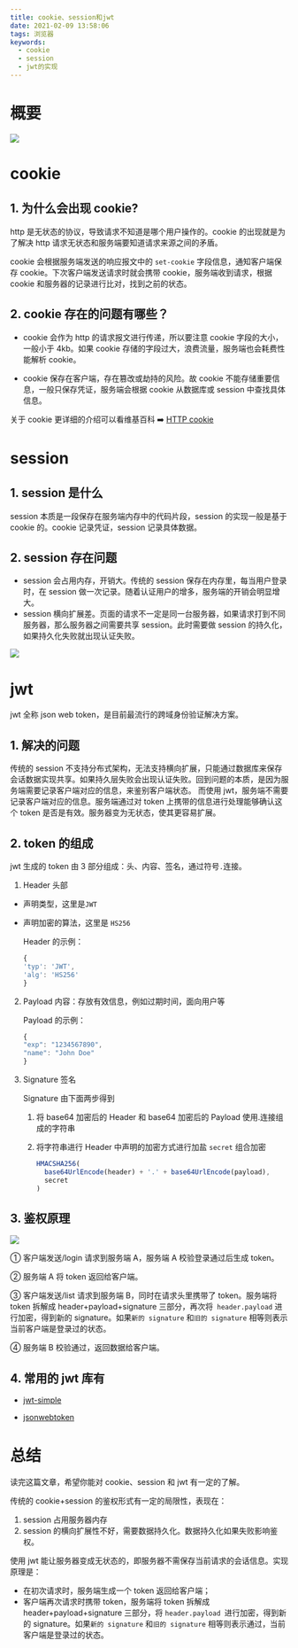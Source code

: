 ```yaml
---
title: cookie、session和jwt
date: 2021-02-09 13:58:06
tags: 浏览器
keywords:
  - cookie
  - session
  - jwt的实现
---
```


# 概要

![](https://p1-juejin.byteimg.com/tos-cn-i-k3u1fbpfcp/0ee0f3f7310542f6bace07526605f510~tplv-k3u1fbpfcp-watermark.image)

# cookie

## 1. 为什么会出现 cookie?

http 是无状态的协议，导致请求不知道是哪个用户操作的。cookie 的出现就是为了解决 http 请求无状态和服务端要知道请求来源之间的矛盾。

cookie 会根据服务端发送的响应报文中的 `set-cookie` 字段信息，通知客户端保存 cookie。下次客户端发送请求时就会携带 cookie，服务端收到请求，根据 cookie 和服务器的记录进行比对，找到之前的状态。

<!-- more -->

## 2. cookie 存在的问题有哪些？

- cookie 会作为 http 的请求报文进行传递，所以要注意 cookie 字段的大小，一般小于 4kb。如果 cookie 存储的字段过大，浪费流量，服务端也会耗费性能解析 cookie。

- cookie 保存在客户端，存在篡改或劫持的风险。故 cookie 不能存储重要信息，一般只保存凭证，服务端会根据 cookie 从数据库或 session 中查找具体信息。

关于 cookie 更详细的介绍可以看维基百科 ➡️ [HTTP cookie](https://en.wikipedia.org/wiki/HTTP_cookie)

# session

## 1. session 是什么

session 本质是一段保存在服务端内存中的代码片段，session 的实现一般是基于 cookie 的。cookie 记录凭证，session 记录具体数据。

## 2. session 存在问题

- session 会占用内存，开销大。传统的 session 保存在内存里，每当用户登录时，在 session 做一次记录。随着认证用户的增多，服务端的开销会明显增大。
- session 横向扩展差。页面的请求不一定是同一台服务器，如果请求打到不同服务器，那么服务器之间需要共享 session。此时需要做 session 的持久化，如果持久化失败就出现认证失败。

![](https://p1-juejin.byteimg.com/tos-cn-i-k3u1fbpfcp/a4fbf18972344e079ba04a5648b3a63b~tplv-k3u1fbpfcp-watermark.image)

# jwt

jwt 全称 json web token，是目前最流行的跨域身份验证解决方案。

## 1. 解决的问题

传统的 session 不支持分布式架构，无法支持横向扩展，只能通过数据库来保存会话数据实现共享。如果持久层失败会出现认证失败。回到问题的本质，是因为服务端需要记录客户端对应的信息，来鉴别客户端状态。
而使用 jwt，服务端不需要记录客户端对应的信息。服务端通过对 token 上携带的信息进行处理能够确认这个 token 是否是有效。服务器变为无状态，使其更容易扩展。

## 2. token 的组成

jwt 生成的 token 由 3 部分组成：头、内容、签名，通过符号`.`连接。

1. Header 头部

- 声明类型，这里是`JWT`

- 声明加密的算法，这里是 `HS256`

  Header 的示例：

  ```js
  {
  'typ': 'JWT',
  'alg': 'HS256'
  }
  ```

2. Payload 内容：存放有效信息，例如过期时间，面向用户等

   Payload 的示例：

   ```js
   {
   "exp": "1234567890",
   "name": "John Doe"
   }
   ```

3. Signature 签名

   Signature 由下面两步得到

   1. 将 base64 加密后的 Header 和 base64 加密后的 Payload 使用.连接组成的字符串

   2. 将字符串进行 Header 中声明的加密方式进行加盐 `secret` 组合加密

      ```js
      HMACSHA256(
        base64UrlEncode(header) + '.' + base64UrlEncode(payload),
        secret
      )
      ```

## 3. 鉴权原理

![](https://p3-juejin.byteimg.com/tos-cn-i-k3u1fbpfcp/64f115797dad43a7bc92a114442c2694~tplv-k3u1fbpfcp-watermark.image)

① 客户端发送/login 请求到服务端 A，服务端 A 校验登录通过后生成 token。

② 服务端 A 将 token 返回给客户端。

③ 客户端发送/list 请求到服务端 B，同时在请求头里携带了 token。服务端将 token 拆解成 header+payload+signature 三部分，再次将` header.payload` 进行加密，得到新的 signature。如果`新的 signature` 和`旧的 signature` 相等则表示当前客户端是登录过的状态。

④ 服务端 B 校验通过，返回数据给客户端。

## 4. 常用的 jwt 库有

- [jwt-simple](https://www.npmjs.com/package/jwt-simple)

- [jsonwebtoken](https://www.npmjs.com/package/jsonwebtoken)

# 总结

读完这篇文章，希望你能对 cookie、session 和 jwt 有一定的了解。

传统的 cookie+session 的鉴权形式有一定的局限性，表现在：

1. session 占用服务器内存
2. session 的横向扩展性不好，需要数据持久化。数据持久化如果失败影响鉴权。

使用 jwt 能让服务器变成无状态的，即服务器不需保存当前请求的会话信息。实现原理是：

- 在初次请求时，服务端生成一个 token 返回给客户端；
- 客户端再次请求时携带 token，服务端将 token 拆解成 header+payload+signature 三部分，将 `header.payload `进行加密，得到新的 signature。如果`新的 signature` 和`旧的 signature` 相等则表示通过，当前客户端是登录过的状态。
